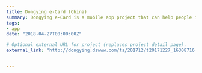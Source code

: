 ```yaml
---
title: Dongying e-Card (China)
summary: Dongying e-Card is a mobile app project that can help people in Dongying Shandong, China register to see doctors, scan QRcode to pay, pay for property fees, utilities, and so on. As a project manager, I led a 10 people developing team. I was responsible for designing the prototype of Dongying e-Card app, and software interface negotiation with the Social Security Administration, library, hospital, and other institutions in Dongying Shandong, China.
tags:
- app
date: "2018-04-27T00:00:00Z"

# Optional external URL for project (replaces project detail page).
external_link: "http://dongying.dzwww.com/ts/201712/t20171227_16308716.htm"


---
```


